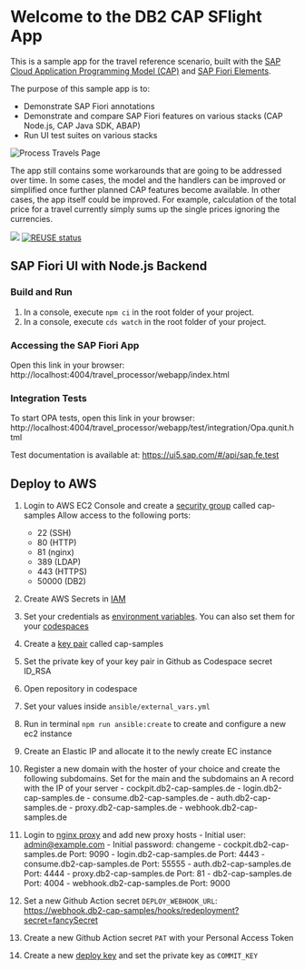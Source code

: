 # Welcome to the DB2 CAP SFlight App

This is a sample app for the travel reference scenario, built with the [SAP Cloud Application Programming Model (CAP)](https://cap.cloud.sap) and [SAP Fiori Elements](https://experience.sap.com/fiori-design-web/smart-templates).

The purpose of this sample app is to:

* Demonstrate SAP Fiori annotations
* Demonstrate and compare SAP Fiori features on various stacks (CAP Node.js, CAP Java SDK, ABAP)
* Run UI test suites on various stacks

![Process Travels Page](img.png)

The app still contains some workarounds that are going to be addressed over time.
In some cases, the model and the handlers can be improved or simplified once further planned CAP features become available.
In other cases, the app itself could be improved. For example, calculation of the total price for a travel
currently simply sums up the single prices ignoring the currencies.

![](https://github.com/SAP-samples/cap-sflight/workflows/CI/badge.svg)
[![REUSE status](https://api.reuse.software/badge/github.com/SAP-samples/cap-sflight)](https://api.reuse.software/info/github.com/SAP-samples/cap-sflight)


## SAP Fiori UI with Node.js Backend

### Build and Run

1. In a console, execute `npm ci` in the root folder of your project.
2. In a console, execute `cds watch` in the root folder of your project.

### Accessing the SAP Fiori App

Open this link in your browser:
http://localhost:4004/travel_processor/webapp/index.html

### Integration Tests

To start OPA tests, open this link in your browser:
http://localhost:4004/travel_processor/webapp/test/integration/Opa.qunit.html

Test documentation is available at:
https://ui5.sap.com/#/api/sap.fe.test

## Deploy to AWS

 1. Login to AWS EC2 Console and create a [security group](https://us-west-2.console.aws.amazon.com/ec2/v2/home?region=us-west-2#CreateSecurityGroup:) called cap-samples
Allow access to the following ports:
    * 22 (SSH)
    * 80 (HTTP)
    * 81 (nginx)
    * 389 (LDAP)
    * 443 (HTTPS)
    * 50000 (DB2)

 2. Create AWS Secrets in [IAM](https://us-east-1.console.aws.amazon.com/iam/home)

 3. Set your credentials as [environment variables](https://docs.aws.amazon.com/cli/latest/userguide/cli-configure-envvars.html). You can also set them for your [codespaces](https://github.com/settings/codespaces)

 4. Create a [key pair](https://us-west-2.console.aws.amazon.com/ec2/v2/home?region=us-west-2#KeyPairs:) called cap-samples

 5. Set the private key of your key pair in Github as Codespace secret ID_RSA

 6. Open repository in codespace

 7. Set your values inside `ansible/external_vars.yml`

 8. Run in terminal `npm run ansible:create` to create and configure a new ec2 instance

 9. Create an Elastic IP and allocate it to the newly create EC instance

 10. Register a new domain with the hoster of your choice and create the following subdomains. Set for the main and the subdomains an A record with the IP of your server
    - cockpit.db2-cap-samples.de
    - login.db2-cap-samples.de
    - consume.db2-cap-samples.de
    - auth.db2-cap-samples.de
    - proxy.db2-cap-samples.de
    - webhook.db2-cap-samples.de

 11. Login to [nginx proxy](http://db2-cap-samples.de:81/login) and add new proxy hosts
    - Initial user: admin@example.com
    - Initial password: changeme
    - cockpit.db2-cap-samples.de Port: 9090
    - login.db2-cap-samples.de Port: 4443
    - consume.db2-cap-samples.de Port: 55555
    - auth.db2-cap-samples.de  Port: 4444
    - proxy.db2-cap-samples.de Port: 81
    - db2-cap-samples.de Port: 4004
    - webhook.db2-cap-samples.de Port: 9000

 12. Set a new Github Action secret `DEPLOY_WEBHOOK_URL`: https://webhook.db2-cap-samples/hooks/redeployment?secret=fancySecret
 13. Create a new Github Action secret `PAT` with your Personal Access Token
 14. Create a new [deploy key](https://github.com/QuadriO/db2-cap-samples/settings/keys) and set the private key as `COMMIT_KEY`

